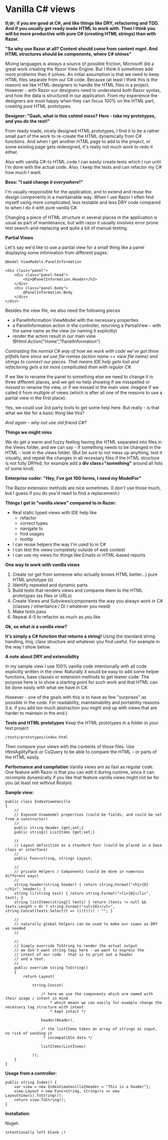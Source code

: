 Vanilla C# views
================

**tl;dr; if you are good at C#, and like things like DRY, refactoring and TDD. And if you usually get ready made HTML to work with.
Then I think you will be more productive with pure C# (creating HTML strings) than with Razor.**

**"So why use Razor at all? Content should come from content mgnt. And HTML structures should be components, where C# shines"**

Mixing languages is always a source of possible friction, Microsoft did a great work creating the Razor View Engine. But
I think it sometimes add more problems than it solves. An initial assumption is that we need to keep HTML files separate from
our C# code. Because (at least I think this is the reason) we like HTML-designers to handle the HTML files in a project. However -
with Razor our designers need to understand both Razor syntax, and how the data is structured in our application. From my experience
the designers are most happy when they can focus 100% on the HTML part, creating pure HTML prototypes.

**Designer: "Gaah, what is this cshtml mess? Here - take my prototypes, and you do the rest!"**

From ready made, nicely designed HTML prototypes, I find it to be a rather small part of the work to re-create the HTML dynamically
from C# functions. And when I get another HTML page to add to the project, or some existing page gets redesigned, it's really not much 
work to redo it either.

Also with vanilla C#-to HTML code I can easily create tests which I run until I'm done with the actual code. Also, I keep the tests and 
can refactor my C# how much I want.

**Boss: "I said change it _everywhere_!"**

I'm usually responsible for the application, and to extend and reuse the design components in a maintainable way. When I use Razor I 
often find myself using more complicated, less testable and less DRY code compared to when I do it with pure vanilla C#.

Changing a piece of HTML structure in several places in the application is usual as part of maintenance, but with razor it usually 
involves error prone text search-and-replacing and quite a bit of manual testing.

**Partial Views**

Let's say we'd like to use a partial view for a small thing like a panel displaying some information from different pages:

	@model ViewModels.PanelInformation

	<div class="panel">
		<div class="panel-head">
			<h2>@PanelInformation.Header</h2>
		</div>
		<div class="panel-body">
			@PanelInformation.Body
		</div>
	</div>

Besides the view file, we also need the following pieces

* a PanelInformation ViewModel with the necessary properties
* a PanelInformation action in the controller, returning a PartialView - with the same name as the view (or naming it explicitly)
* render the action result in our main view @Html.Action("Home","PanelInformation")

*Contrasting the normal C# way of how we work with code we've got three pitfalls here since we use file names (action name == view file 
name) and strings to connect our pieces. That means IDE help gets lost and refactoring gets a lot more complicated than with regular C#.*

If we like to rename the panel to something else we need to change it in three different places, and we get no help showing if we 
misspelled or missed to rename the view, or if we missed in the main view. Imagine if we called it from multiple of views (which is
after all one of the reasons to use a partial view in the first place).

Yes, we could use 3rd party tools to get some help here. But really - is that what we like for a basic thing like this?

*And again - why not use old friend C#?*

**Things we might miss**

We do get a warm and fuzzy feeling having the HTML separated into files in the Views folder, and we can say - if something needs to 
be changed in the HTML - look in the views folder. (But be sure to not mess up anything, test it visually, and repeat the changes in 
all recessary files if the HTML structure is not fully DRYed, for example add a **div class="something"** around all lists of some kind).

**Enterprise coder: "Hey, I've got 100 forms, I need my ModelFor"**

The Razor extension methods are nice sometimes. (I don't use those much, but I guess if you do you'd need to find a replacement.)

**Things I get in "vanilla views" compared to in Razor:**

- Real static typed views with IDE help like
	- refactor
	- correct types	
	- navigate to
	- find usages
	- tooltip
- I can reuse helpers the way I'm used to in C#
- I can test the views completely outside of web context
- I can use my views for things like Emails or HTML-based reports

**One way to work with vanilla views**

1. Create (or get from someone who actually knows HTML better...) pure HTML prototype (s)
2. Identify repeated and dynamic parts
3. Build tests that renders views and compares them to the HTML prototypes (as files or URLs)
4. Create Views and Subviews/components the way you always work in C# (classes / inheritance / DI / whatever you need)
5. Make tests pass
6. Repeat 4-5 to refactor as much as you like

**Ok, so what *is* a vanilla view?**

**It's simply a C# function that returns a string!** Using the standard string handling, linq, class structure and whatever you find useful. 
For example in the way I show below.

**A note about DRY and extensibility**

In my sample view I use 100% vanilla code intentionally with all code explicitly written in the view. Naturally it would be easy to 
add some helper functions, base classes or extension methods to get leaner code. The purpose here is to show a starting point for 
such work and that HTML can be done easily with what we have in C#.

However - one of the goals with this is to have as few "surprises" as possible in the code. For readability, maintainability and 
portability reasons. (I.e. if you add too much abstraction you might end up with views that are harder to maintain in the end.)

**Tests and HTML prototypes**
Keep the HTML prototypes in a folder in your test project

	/tests/prototypes/index.html

Then compare your views with the contents of those files. Use HtmlAgilityPack or CsQuery to be able to compare the HTML - or parts
of the HTML easily.

**Performance and compilation**
Vanilla views are as fast as regular code. One feature with Razor is that you can edit it during runtime, since it can recompile 
dynamically if you like that feature vanilla views might not be for you (at least not without Roslyn).

**Sample view:**

    public class IndexViewVanilla
    {
        //
        // Exposed Viewmodel properties (could be fields, and could be set from a constructor)
        //
        public string Header {get;set;}
        public string[] ListItems {get;set;}

        //
        // Layout definition as a standard func (could be placed in a base class or interface)
        //
        public Func<string, string> Layout;

        //
        // private Helpers / Components (could be done in numerous different ways)
        //
        string header(string header) { return string.Format("<h1>{0}</h1>", header); }
        string li(string text) { return string.Format("<li>{0}</li>", text); }
        string listItems(string[] texts) { return (texts != null && texts.Length > 0) ? string.Format("<ul>{0}</ul>", string.Concat(texts.Select(t => li(t)))) : ""; }

		// 
		// naturally global helpers can be used to make our views as DRY as needed
		//

        //
        // Simply override ToString to render the actual output
        // we don't want string tags here - we want to express the 
        // intent of our code - that is to print out a header
        // and a text.
        // 
        public override string ToString()
        {
            return Layout(

                string.Concat(

                    /* here we use the components which are named with their usage / intent in mind
                        * which means we can easily for example change the necessary tag structure with intent 
						* kept intact */

                    header(Header),

                    /* the listItems takes an array of strings as input, no risk of sending it 
					 * incompatible data */

                    listItems(ListItems)

                ));
        }
    }

**Usage from a controller:**

	public string Index() {	
		var view = new IndexViewVanilla{Header = "This is a header"}; 
		view.Layout = new Func<string, string>(s => new LayoutView(s).ToString());
		return view.ToString();
	}

**Installation:**

Nuget:

	intentionally left blank ;)